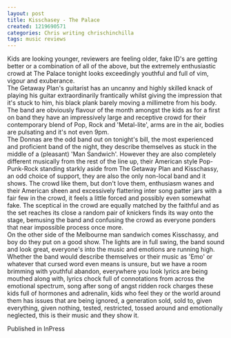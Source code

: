 ```yaml
---
layout: post
title: Kisschasey - The Palace
created: 1219690571
categories: Chris writing chrischinchilla
tags: music reviews
---
```


Kids are looking younger, reviewers are feeling older, fake ID's are getting better or a combination of all of the above, but the extremely enthusiastic crowd at The Palace tonight looks exceedingly youthful and full of vim, vigour and exuberance.<br>The Getaway Plan's guitarist has an uncanny and highly skilled knack of playing his guitar extraordinarily frantically whilst giving the impression that it's stuck to him, his black plank barely moving a millimetre from his body. The band are obviously flavour of the month amongst the kids as for a first on band they have an impressively large and receptive crowd for their contemporary blend of Pop, Rock and 'Metal-lite', arms are in the air, bodies are pulsating and it's not even 9pm.<br>The Donnas are the odd band out on tonight's bill, the most experienced and proficient band of the night, they describe themselves as stuck in the middle of a (pleasant) 'Man Sandwich'. However they are also completely different musically from the rest of the line up, their American style Pop-Punk-Rock standing starkly aside from The Getaway Plan and Kisschassy, an odd choice of support, they are also the only non-local band and it shows. The crowd like them, but don't love them, enthusiasm wanes and their American sheen and excessively flattering inter song patter jars with a fair few in the crowd, it feels a little forced and possibly even somewhat fake. The sceptical in the crowd are equally matched by the faithful and as the set reaches its close a random pair of knickers finds its way onto the stage, bemusing the band and confusing the crowd as everyone ponders that near impossible process once more.<br>On the other side of the Melbourne man sandwich comes Kisschassy, and boy do they put on a good show. The lights are in full swing, the band sound and look great, everyone's into the music and emotions are running high. Whether the band would describe themselves or their music as 'Emo' or whatever that cursed word even means is unsure, but we have a room brimming with youthful abandon, everywhere you look lyrics are being mouthed along with, lyrics chock full of connotations from across the emotional spectrum, song after song of angst ridden rock charges these kids full of hormones and adrenalin, kids who feel they or the world around them has issues that are being ignored, a generation sold, sold to, given everything, given nothing, tested, restricted, tossed around and emotionally neglected, this is their music and they show it.

Published in InPress
